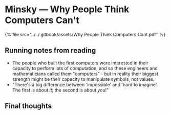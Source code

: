 # Minsky — Why People Think Computers Can't

{% file src="../../.gitbook/assets/Why People Think Computers Cant.pdf" %}

## Running notes from reading

* The people who built the first computers were interested in their capacity to perform lots of computation, and so these engineers and mathematicians called them "computers" - but in reality their biggest strength might be their capacity to manipulate symbols, not values.
* "There's a big difference between 'impossible' and 'hard to imagine'. The first is about _it_; the second is about _you_!"

## Final thoughts



